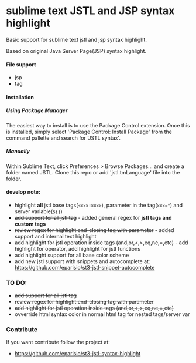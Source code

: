 # sublime text JSTL and JSP syntax highlight
Basic support for sublime text jstl and jsp syntax highlight.

Based on original Java Server Page(JSP) syntax highlight.

#### File support
* jsp
* tag

#### Installation
##### Using Package Manager

The easiest way to install is to use the Package Control extension. Once this is installed, simply select 'Package Control: Install Package' from the command pallette and search for 'JSTL syntax'.

##### Manually

Within Sublime Text, click Preferences > Browse Packages... and create a folder named JSTL. Clone this repo or add 'jstl.tmLanguage' file into the folder.

#### develop note:
* highlight __all__ jstl base tags(```<xxx:xxx>```), parameter in the tag(```xxx="```) and server variable(```${}```)
* ~~add support for all jstl tag~~ - added general regex for __jstl tags and custom tags__
* ~~review regex for highlight end-closing tag with parameter~~ - added support and internal text highlight
* ~~add highlight for jstl operation inside tags (and,or,<,>,eq,ne,=,etc)~~  - add highlight for operator, add highlight for jstl functions
* add highlight support for all base color scheme
* add new jstl support with snippets and autocomplete at: https://github.com/eparisio/st3-jstl-snippet-autocomplete

### TO DO:
* ~~add support for all jstl tag~~
* ~~review regex for highlight end-closing tag with parameter~~
* ~~add highlight for jstl operation inside tags (and,or,<,>,eq,ne,=,etc)~~
* ovverride html syntax color in normal html tag for nested tags/server var

### Contribute

If you want contribute follow the project at: 

* https://github.com/eparisio/st3-jstl-syntax-highlight
